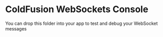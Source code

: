 # ColdFusion WebSockets Console

You can drop this folder into your app to test and debug your WebSocket messages